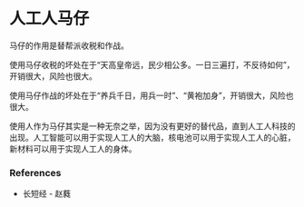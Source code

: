 # 人工人马仔

马仔的作用是替帮派收税和作战。

使用马仔收税的坏处在于“天高皇帝远，民少相公多。一日三遍打，不反待如何”，开销很大，风险也很大。

使用马仔作战的坏处在于“养兵千日，用兵一时”、“黄袍加身”，开销很大，风险也很大。

使用人作为马仔其实是一种无奈之举，因为没有更好的替代品，直到人工人科技的出现。人工智能可以用于实现人工人的大脑，核电池可以用于实现人工人的心脏，新材料可以用于实现人工人的身体。

### References

- 长短经 - 赵蕤

